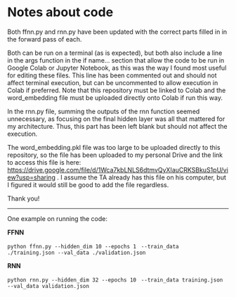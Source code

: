 # Notes about code

Both ffnn.py and rnn.py have been updated with the correct parts filled in in the forward pass of each.

Both can be run on a terminal (as is expected), but both also include a line in the args function in the if name... section that allow the code to be run in Google Colab or Jupyter Notebook, as this was the way I found most useful for editing these files. This line has been commented out and should not affect terminal execution, but can be uncommented to allow execution in Colab if preferred. Note that this repository must be linked to Colab and the word_embedding file must be uploaded directly onto Colab if run this way.

In the rnn.py file, summing the outputs of the rnn function seemed unnecessary, as focusing on the final hidden layer was all that mattered for my architecture. Thus, this part has been left blank but should not affect the execution.

The word_embedding.pkl file was too large to be uploaded directly to this repository, so the file has been uploaded to my personal Drive and the link to access this file is here: https://drive.google.com/file/d/1Wca7kbLNLS6dtmvQyXIauCRKSBkuS1pU/view?usp=sharing
. I assume the TA already has this file on his computer, but I figured it would still be good to add the file regardless.

Thank you!

---

One example on running the code:

**FFNN**

``python ffnn.py --hidden_dim 10 --epochs 1 ``
``--train_data ./training.json --val_data ./validation.json``


**RNN**

``python rnn.py --hidden_dim 32 --epochs 10 ``
``--train_data training.json --val_data validation.json``

